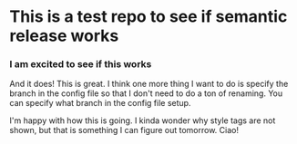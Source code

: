 # This is a test repo to see if semantic release works

### I am excited to see if this works

And it does! This is great. I think one more thing I want to do is specify the branch in the config file so that I don't need to do a ton of renaming.
You can specify what branch in the config file setup.

I'm happy with how this is going. I kinda wonder why style tags are not shown, but that is something I can figure out tomorrow. Ciao!
